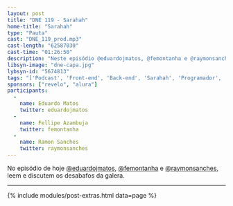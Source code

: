 ```yaml
---
layout: post
title: "DNE 119 - Sarahah"
home-title: "Sarahah"
type: "Pauta"
cast: "DNE_119_prod.mp3"
cast-length: "62587030"
cast-time: "01:26:50"
description: "Neste episódio @eduardojmatos, @femontanha e @raymonsanches leem e discutem os desabafos da galera."
libsyn-image: "dne-capa.jpg"
lybsyn-id: "5674813"
tags: "['Podcast', 'Front-end', 'Back-end', 'Sarahah', 'Programador', 'Desenvolvedor']"
sponsors: ["revelo", "alura"]
participants:
  -
    name: Eduardo Matos
    twitter: eduardojmatos
  -
    name: Fellipe Azambuja
    twitter: femontanha
  -
    name: Ramon Sanches
    twitter: raymonsanches
---
```


No episódio de hoje [@eduardojmatos](http://twitter.com/eduardojmatos), [@femontanha](https://twitter.com/femontanha) e [@raymonsanches](https://twitter.com/raymonsanches), leem e discutem os desabafos da galera.

---

{% include modules/post-extras.html data=page %}
